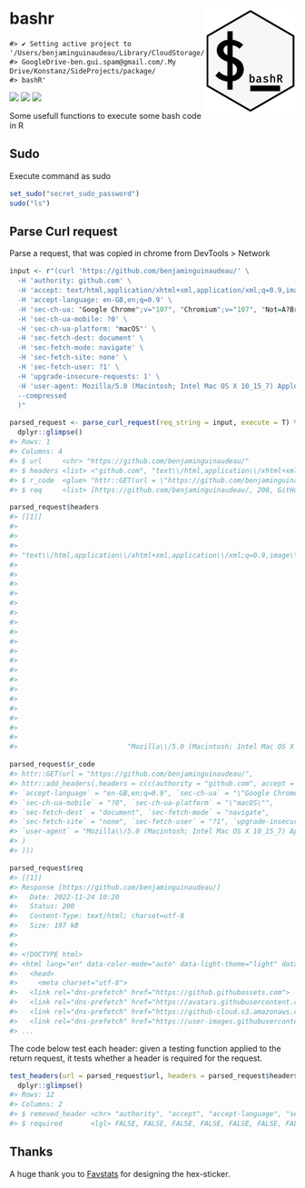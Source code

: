 
<!-- README.md is generated from README.Rmd. Please edit that file -->

# bashr <img src="man/figures/bashr_logo.jpeg" width="160px" align="right" />

    #> ✔ Setting active project to '/Users/benjaminguinaudeau/Library/CloudStorage/
    #> GoogleDrive-ben.gui.spam@gmail.com/.My Drive/Konstanz/SideProjects/package/
    #> bashR'

[![](https://img.shields.io/badge/lifecycle-experimental-orange.svg)](https://lifecycle.r-lib.org/articles/stages.html#experimental)
[![](https://img.shields.io/github/languages/code-size/benjaminguinaudeau/bashR.svg)](https://github.com/benjaminguinaudeau/bashR)
[![](https://img.shields.io/github/last-commit/benjaminguinaudeau/bashR.svg)](https://github.com/benjaminguinaudeau/bashR/commits/master)

Some usefull functions to execute some bash code in R

## Sudo

Execute command as sudo

``` r
set_sudo("secret_sudo_password")
sudo("ls")
```

## Parse Curl request

Parse a request, that was copied in chrome from DevTools \> Network

``` r
input <- r"(curl 'https://github.com/benjaminguinaudeau/' \
  -H 'authority: github.com' \
  -H 'accept: text/html,application/xhtml+xml,application/xml;q=0.9,image/avif,image/webp,image/apng,*/*;q=0.8,application/signed-exchange;v=b3;q=0.9' \
  -H 'accept-language: en-GB,en;q=0.9' \
  -H 'sec-ch-ua: "Google Chrome";v="107", "Chromium";v="107", "Not=A?Brand";v="24"' \
  -H 'sec-ch-ua-mobile: ?0' \
  -H 'sec-ch-ua-platform: "macOS"' \
  -H 'sec-fetch-dest: document' \
  -H 'sec-fetch-mode: navigate' \
  -H 'sec-fetch-site: none' \
  -H 'sec-fetch-user: ?1' \
  -H 'upgrade-insecure-requests: 1' \
  -H 'user-agent: Mozilla/5.0 (Macintosh; Intel Mac OS X 10_15_7) AppleWebKit/537.36 (KHTML, like Gecko) Chrome/107.0.0.0 Safari/537.36' \
  --compressed
  )"
```

``` r
parsed_request <- parse_curl_request(req_string = input, execute = T) %>% 
  dplyr::glimpse()
#> Rows: 1
#> Columns: 4
#> $ url     <chr> "https://github.com/benjaminguinaudeau/"
#> $ headers <list> <"github.com", "text\\/html,application\\/xhtml+xml,applicatio…
#> $ r_code  <glue> "httr::GET(url = \"https://github.com/benjaminguinaudeau/\", …
#> $ req     <list> [https://github.com/benjaminguinaudeau/, 200, GitHub.com, Thu…
```

``` r
parsed_request$headers
#> [[1]]
#>                                                                                                                                                 authority 
#>                                                                                                                                              "github.com" 
#>                                                                                                                                                    accept 
#> "text\\/html,application\\/xhtml+xml,application\\/xml;q=0.9,image\\/avif,image\\/webp,image\\/apng,*\\/*;q=0.8,application\\/signed-exchange;v=b3;q=0.9" 
#>                                                                                                                                           accept-language 
#>                                                                                                                                          "en-GB,en;q=0.9" 
#>                                                                                                                                                 sec-ch-ua 
#>                                                                           "\"Google Chrome\";v=\"107\", \"Chromium\";v=\"107\", \"Not=A?Brand\";v=\"24\"" 
#>                                                                                                                                          sec-ch-ua-mobile 
#>                                                                                                                                                      "?0" 
#>                                                                                                                                        sec-ch-ua-platform 
#>                                                                                                                                               "\"macOS\"" 
#>                                                                                                                                            sec-fetch-dest 
#>                                                                                                                                                "document" 
#>                                                                                                                                            sec-fetch-mode 
#>                                                                                                                                                "navigate" 
#>                                                                                                                                            sec-fetch-site 
#>                                                                                                                                                    "none" 
#>                                                                                                                                            sec-fetch-user 
#>                                                                                                                                                      "?1" 
#>                                                                                                                                 upgrade-insecure-requests 
#>                                                                                                                                                       "1" 
#>                                                                                                                                                user-agent 
#>                           "Mozilla\\/5.0 (Macintosh; Intel Mac OS X 10_15_7) AppleWebKit\\/537.36 (KHTML, like Gecko) Chrome\\/107.0.0.0 Safari\\/537.36"
```

``` r
parsed_request$r_code
#> httr::GET(url = "https://github.com/benjaminguinaudeau/", 
#> httr::add_headers(.headers = c(c(authority = "github.com", accept = "text\\/html,application\\/xhtml+xml,application\\/xml;q=0.9,image\\/avif,image\\/webp,image\\/apng,*\\/*;q=0.8,application\\/signed-exchange;v=b3;q=0.9", 
#> `accept-language` = "en-GB,en;q=0.9", `sec-ch-ua` = "\"Google Chrome\";v=\"107\", \"Chromium\";v=\"107\", \"Not=A?Brand\";v=\"24\"", 
#> `sec-ch-ua-mobile` = "?0", `sec-ch-ua-platform` = "\"macOS\"", 
#> `sec-fetch-dest` = "document", `sec-fetch-mode` = "navigate", 
#> `sec-fetch-site` = "none", `sec-fetch-user` = "?1", `upgrade-insecure-requests` = "1", 
#> `user-agent` = "Mozilla\\/5.0 (Macintosh; Intel Mac OS X 10_15_7) AppleWebKit\\/537.36 (KHTML, like Gecko) Chrome\\/107.0.0.0 Safari\\/537.36"
#> )
#> )))
```

``` r
parsed_request$req
#> [[1]]
#> Response [https://github.com/benjaminguinaudeau/]
#>   Date: 2022-11-24 10:20
#>   Status: 200
#>   Content-Type: text/html; charset=utf-8
#>   Size: 197 kB
#> 
#> 
#> <!DOCTYPE html>
#> <html lang="en" data-color-mode="auto" data-light-theme="light" data-dark-the...
#>   <head>
#>     <meta charset="utf-8">
#>   <link rel="dns-prefetch" href="https://github.githubassets.com">
#>   <link rel="dns-prefetch" href="https://avatars.githubusercontent.com">
#>   <link rel="dns-prefetch" href="https://github-cloud.s3.amazonaws.com">
#>   <link rel="dns-prefetch" href="https://user-images.githubusercontent.com/">
#> ...
```

The code below test each header: given a testing function applied to the
return request, it tests whether a header is required for the request.

``` r
test_headers(url = parsed_request$url, headers = parsed_request$headers[[1]], test_fun = status_code_is, code = 200) %>%
  dplyr::glimpse()
#> Rows: 12
#> Columns: 2
#> $ removed_header <chr> "authority", "accept", "accept-language", "sec-ch-ua", …
#> $ required       <lgl> FALSE, FALSE, FALSE, FALSE, FALSE, FALSE, FALSE, FALSE,…
```

## Thanks

A huge thank you to [Favstats](https://github.com/favstats) for
designing the hex-sticker.
